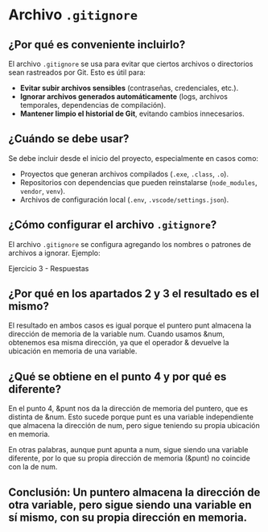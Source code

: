 #  Archivo `.gitignore`

##  ¿Por qué es conveniente incluirlo?
El archivo `.gitignore` se usa para evitar que ciertos archivos o directorios sean rastreados por Git. Esto es útil para:

- **Evitar subir archivos sensibles** (contraseñas, credenciales, etc.).
- **Ignorar archivos generados automáticamente** (logs, archivos temporales, dependencias de compilación).
- **Mantener limpio el historial de Git**, evitando cambios innecesarios.

##  ¿Cuándo se debe usar?
Se debe incluir desde el inicio del proyecto, especialmente en casos como:

- Proyectos que generan archivos compilados (`.exe`, `.class`, `.o`).
- Repositorios con dependencias que pueden reinstalarse (`node_modules`, `vendor`, `venv`).
- Archivos de configuración local (`.env`, `.vscode/settings.json`).

##  ¿Cómo configurar el archivo `.gitignore`?
El archivo `.gitignore` se configura agregando los nombres o patrones de archivos a ignorar. Ejemplo:

Ejercicio 3 - Respuestas
 ## ¿Por qué en los apartados 2 y 3 el resultado es el mismo?
El resultado en ambos casos es igual porque el puntero punt almacena la dirección de memoria de la variable num.
Cuando usamos &num, obtenemos esa misma dirección, ya que el operador & devuelve la ubicación en memoria de una variable.

 ## ¿Qué se obtiene en el punto 4 y por qué es diferente?
En el punto 4, &punt nos da la dirección de memoria del puntero, que es distinta de &num.
Esto sucede porque punt es una variable independiente que almacena la dirección de num,
pero sigue teniendo su propia ubicación en memoria.

En otras palabras, aunque punt apunta a num, sigue siendo una variable diferente,
por lo que su propia dirección de memoria (&punt) no coincide con la de num.

 ## Conclusión: Un puntero almacena la dirección de otra variable, pero sigue siendo una variable en sí mismo, con su propia dirección en memoria.